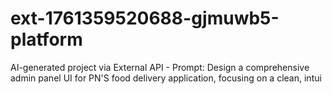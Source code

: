 # ext-1761359520688-gjmuwb5-platform
AI-generated project via External API - Prompt: Design a comprehensive admin panel UI for PN'S food delivery application, focusing on a clean, intui
